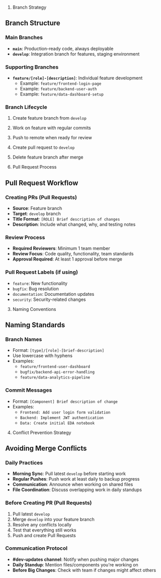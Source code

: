1. Branch Strategy
## Branch Structure

### Main Branches
- **`main`**: Production-ready code, always deployable
- **`develop`**: Integration branch for features, staging environment

### Supporting Branches
- **`feature/[role]-[description]`**: Individual feature development
  - Example: `feature/frontend-login-page`
  - Example: `feature/backend-user-auth`
  - Example: `feature/data-dashboard-setup`

### Branch Lifecycle
1. Create feature branch from `develop`
2. Work on feature with regular commits
3. Push to remote when ready for review
4. Create pull request to `develop`
5. Delete feature branch after merge

2. Pull Request Process
## Pull Request Workflow

### Creating PRs (Pull Requests)
- **Source**: Feature branch
- **Target**: `develop` branch
- **Title Format**: `[ROLE] Brief description of changes`
- **Description**: Include what changed, why, and testing notes

### Review Process
- **Required Reviewers**: Minimum 1 team member
- **Review Focus**: Code quality, functionality, team standards
- **Approval Required**: At least 1 approval before merge

### Pull Request Labels (if using)
- `feature`: New functionality
- `bugfix`: Bug resolution
- `documentation`: Documentation updates
- `security`: Security-related changes

3. Naming Conventions
## Naming Standards

### Branch Names
- Format: `[type]/[role]-[brief-description]`
- Use lowercase with hyphens
- Examples:
  - `feature/frontend-user-dashboard`
  - `bugfix/backend-api-error-handling`
  - `feature/data-analytics-pipeline`

### Commit Messages
- Format: `[Component] Brief description of change`
- Examples:
  - `Frontend: Add user login form validation`
  - `Backend: Implement JWT authentication`
  - `Data: Create initial EDA notebook`

4. Conflict Prevention Strategy
## Avoiding Merge Conflicts

### Daily Practices
- **Morning Sync**: Pull latest `develop` before starting work
- **Regular Pushes**: Push work at least daily to backup progress
- **Communication**: Announce when working on shared files
- **File Coordination**: Discuss overlapping work in daily standups

### Before Creating PR (Pull Requests)
1. Pull latest `develop`
2. Merge `develop` into your feature branch
3. Resolve any conflicts locally
4. Test that everything still works
5. Push and create Pull Requests

### Communication Protocol
- **#dev-updates channel**: Notify when pushing major changes
- **Daily Standup**: Mention files/components you're working on
- **Before Big Changes**: Check with team if changes might affect others

